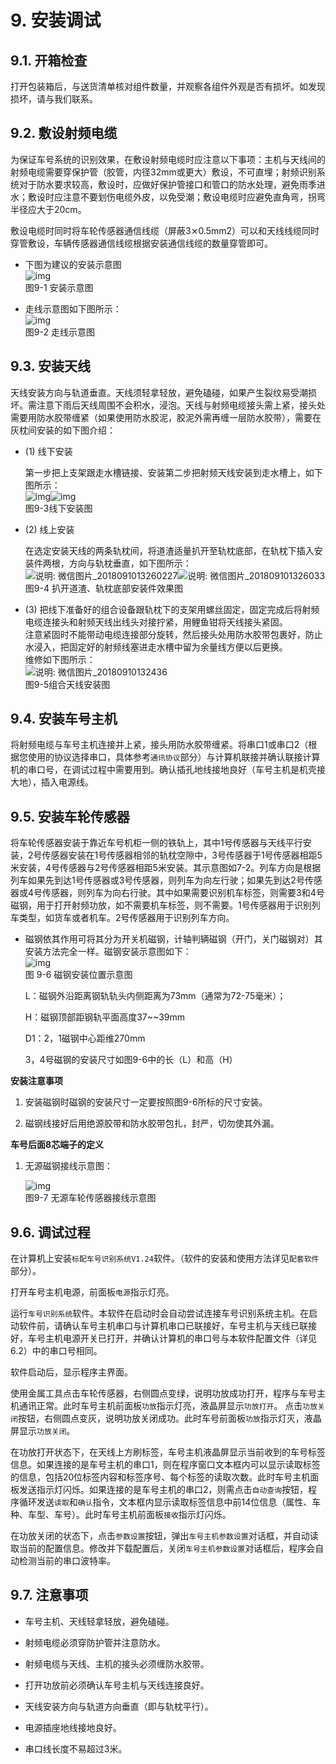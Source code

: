 # 9. 安装调试

## 9.1. 开箱检查

打开包装箱后，与送货清单核对组件数量，并观察各组件外观是否有损坏。如发现损坏，请与我们联系。

## 9.2. 敷设射频电缆

为保证车号系统的识别效果，在敷设射频电缆时应注意以下事项：主机与天线间的射频电缆需要穿保护管（胶管，内径32mm或更大）敷设，不可直埋；射频识别系统对于防水要求较高，敷设时，应做好保护管接口和管口的防水处理，避免雨季进水；敷设时应注意不要划伤电缆外皮，以免受潮；敷设电缆时应避免直角弯，拐弯半径应大于20cm。

敷设电缆时同时将车轮传感器通信线缆（屏蔽3⨯0.5mm2）可以和天线线缆同时穿管敷设，车辆传感器通信线缆根据安装通信线缆的数量穿管即可。

- 下图为建议的安装示意图  
  ![img](images/09/clip_image002.jpg)  
  图9-1 安装示意图

- 走线示意图如下图所示：  
  ![img](images/09/clip_image004.jpg)  
  图9-2 走线示意图

## 9.3. 安装天线

天线安装方向与轨道垂直。天线须轻拿轻放，避免磕碰，如果产生裂纹易受潮损坏。需注意下雨后天线周围不会积水，浸泡。天线与射频电缆接头需上紧，接头处需要用防水胶带缠紧（如果使用防水胶泥，胶泥外需再缠一层防水胶带），需要在灰枕间安装的如下图介绍：

- (1) 线下安装

  第一步把上支架跟走水槽链接、安装第二步把射频天线安装到走水槽上，如下图所示：  
  ![img](images/09/clip_image006.jpg)![img](images/09/clip_image008.jpg)  
  图9-3线下安装图

- (2) 线上安装

  在选定安装天线的两条轨枕间，将道渣适量扒开至轨枕底部，在轨枕下插入安装件两根，方向与轨枕垂直，如下图所示：  
  ![说明: 微信图片_2018091013260227](images/09/clip_image010.jpg)![说明: 微信图片_201809101326033](images/09/clip_image012.jpg)  
  图9-4 扒开道渣、轨枕底部安装件效果图

- (3) 把线下准备好的组合设备跟轨枕下的支架用螺丝固定，固定完成后将射频电缆连接头和射频天线出线头对接拧紧，用鲤鱼钳将天线接头紧固。  
  注意紧固时不能带动电缆连接部分旋转，然后接头处用防水胶带包裹好，防止水浸入，把固定好的射频线塞进走水槽中留为余量线方便以后更换。  
  维修如下图所示：  
  ![说明: 微信图片_20180910132436](images/09/clip_image014.jpg)  
  图9-5组合天线安装图

## 9.4. 安装车号主机

将射频电缆与车号主机连接并上紧，接头用防水胶带缠紧。将串口1或串口2（根据您使用的协议选择串口，具体参考`通讯协议`部分）与计算机联接并确认联接计算机的串口号，在调试过程中需要用到。确认插孔地线接地良好（车号主机是机壳接大地），插入电源线。

## 9.5. 安装车轮传感器

将车轮传感器安装于靠近车号机柜一侧的铁轨上，其中1号传感器与天线平行安装，2号传感器安装在1号传感器相邻的轨枕空隙中，3号传感器于1号传感器相距5米安装，4号传感器与2号传感器相距5米安装。其示意图如7-2。列车方向是根据列车如果先到达1号传感器或3号传感器，则列车为向左行驶；如果先到达2号传感器或4号传感器，则列车为向右行驶。其中如果需要识别机车标签，则需要3和4号磁钢，用于打开射频功放，如不需要机车标签，则不需要。1号传感器用于识别列车类型，如货车或者机车。2号传感器用于识别列车方向。

- 磁钢依其作用可将其分为开关机磁钢，计轴判辆磁钢（开门，关门磁钢对）其安装方法完全一样。磁钢安装示意图如下：  
  ![img](images/09/clip_image016.gif)  
  图 9-6 磁钢安装位置示意图

  L：磁钢外沿距离钢轨轨头内侧距离为73mm（通常为72-75毫米）；

  H：磁钢顶部距钢轨平面高度37~~39mm

  D1：2，1磁钢中心距维270mm

  3，4号磁钢的安装尺寸如图9-6中的长（L）和高（H）

**安装注意事项**

1. 安装磁钢时磁钢的安装尺寸一定要按照图9-6所标的尺寸安装。

2. 磁钢线接好后用绝源胶带和防水胶带包扎，封严，切勿使其外漏。

**车号后面****8****芯端子的定义**

1. 无源磁钢接线示意图：

   ![img](images/09/clip_image018.jpg)  
   图9-7 无源车轮传感器接线示意图

## 9.6. 调试过程

在计算机上安装`标配车号识别系统V1.24`软件。（软件的安装和使用方法详见`配套软件`部分）。

打开车号主机电源，前面板`电源`指示灯亮。

运行`车号识别系统`软件。本软件在启动时会自动尝试连接车号识别系统主机。在启动软件前，请确认车号主机串口与计算机串口已联接好，车号主机与天线已联接好，车号主机电源开关已打开，并确认计算机的串口号与本软件配置文件（详见6.2）中的串口号相同。

软件启动后，显示程序主界面。

使用金属工具点击车轮传感器，右侧圆点变绿，说明功放成功打开，程序与车号主机通讯正常。此时车号主机前面板`功放`指示灯亮，液晶屏显示`功放打开`。 点击`功放关闭`按钮，右侧圆点变灰，说明功放关闭成功。此时车号前面板`功放`指示灯灭，液晶屏显示`功放关闭`。

在功放打开状态下，在天线上方刷标签，车号主机液晶屏显示当前收到的车号标签信息。如果连接的是车号主机的串口1，则在程序窗口文本框内可以显示读取标签的信息，包括20位标签内容和标签序号、每个标签的读取次数。此时车号主机面板发送指示灯闪烁。如果连接的是车号主机的串口2，则需点击`自动查询`按钮，程序循环发送`读取`和`确认`指令，文本框内显示读取标签信息中前14位信息（属性、车种、车型、车号）。此时车号主机前面板`接收`指示灯闪烁。

在功放关闭的状态下，点击`参数设置`按钮，弹出`车号主机参数设置`对话框，并自动读取当前的配置信息。修改并下载配置后，关闭`车号主机参数设置`对话框后，程序会自动检测当前的串口波特率。

## 9.7. 注意事项

- 车号主机、天线轻拿轻放，避免磕碰。

- 射频电缆必须穿防护管并注意防水。

- 射频电缆与天线、主机的接头必须缠防水胶带。

- 打开功放前必须确认车号主机与天线连接良好。

- 天线安装方向与轨道方向垂直（即与轨枕平行）。

- 电源插座地线接地良好。

- 串口线长度不易超过3米。